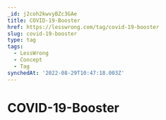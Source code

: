 ```yaml
---
_id: j2coh2kwvyBZc3GAe
title: COVID-19-Booster
href: https://lesswrong.com/tag/covid-19-booster
slug: covid-19-booster
type: tag
tags:
  - LessWrong
  - Concept
  - Tag
synchedAt: '2022-08-29T10:47:18.003Z'
---
```

# COVID-19-Booster

